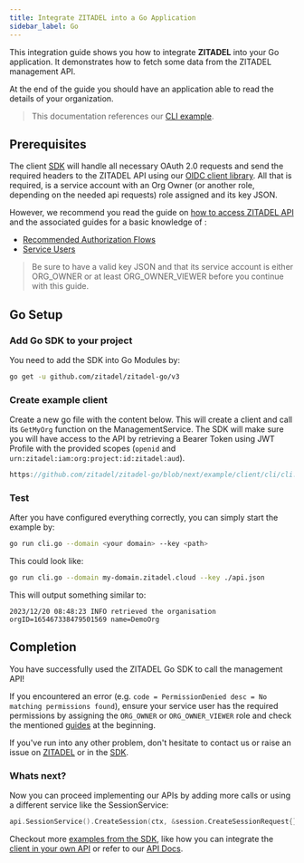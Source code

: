 ```yaml
---
title: Integrate ZITADEL into a Go Application
sidebar_label: Go
---
```


This integration guide shows you how to integrate **ZITADEL** into your Go application.
It demonstrates how to fetch some data from the ZITADEL management API.

At the end of the guide you should have an application able to read the details of your organization.

> This documentation references our [CLI example](https://github.com/zitadel/zitadel-go/blob/next/example/client/cli/cli.go).

## Prerequisites

The client [SDK](https://github.com/zitadel/zitadel-go) will handle all necessary OAuth 2.0 requests and send the required headers to the ZITADEL API using our [OIDC client library](https://github.com/zitadel/oidc).
All that is required, is a service account with an Org Owner (or another role, depending on the needed api requests) role assigned and its key JSON.

However, we recommend you read the guide on [how to access ZITADEL API](../../guides/integrate/access-zitadel-apis) and the associated guides for a basic knowledge of :
 - [Recommended Authorization Flows](../../guides/integrate/oauth-recommended-flows.md)
 - [Service Users](../../guides/integrate/serviceusers)

> Be sure to have a valid key JSON and that its service account is either ORG_OWNER or at least ORG_OWNER_VIEWER before you continue with this guide.

## Go Setup

### Add Go SDK to your project

You need to add the SDK into Go Modules by:

```bash
go get -u github.com/zitadel/zitadel-go/v3
```

### Create example client

Create a new go file with the content below. This will create a client and call its `GetMyOrg` function on the ManagementService.
The SDK will make sure you will have access to the API by retrieving a Bearer Token using JWT Profile with the provided scopes (`openid` and `urn:zitadel:iam:org:project:id:zitadel:aud`).

```go reference
https://github.com/zitadel/zitadel-go/blob/next/example/client/cli/cli.go
```

### Test

After you have configured everything correctly, you can simply start the example by:

```bash
go run cli.go --domain <your domain> --key <path>
```

This could look like:

```bash
go run cli.go --domain my-domain.zitadel.cloud --key ./api.json
```

This will output something similar to:

```
2023/12/20 08:48:23 INFO retrieved the organisation orgID=165467338479501569 name=DemoOrg
```

## Completion

You have successfully used the ZITADEL Go SDK to call the management API!

If you encountered an error (e.g. `code = PermissionDenied desc = No matching permissions found`), 
ensure your service user has the required permissions by assigning the `ORG_OWNER` or `ORG_OWNER_VIEWER` role
and check the mentioned [guides](#prerequisites) at the beginning.

If you've run into any other problem, don't hesitate to contact us or raise an issue on [ZITADEL](https://github.com/zitadel/zitadel/issues) or in the [SDK](https://github.com/zitadel/zitadel-go/issues).

### Whats next?

Now you can proceed implementing our APIs by adding more calls or using a different service like the SessionService:

```go
api.SessionService().CreateSession(ctx, &session.CreateSessionRequest{})
```
Checkout more [examples from the SDK](https://github.com/zitadel/zitadel-go/blob/next/example),
like how you can integrate the [client in your own API](https://github.com/zitadel/zitadel-go/blob/next/example/api/client/main.go)
or refer to our [API Docs](/apis/introduction).

